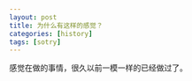 ```yaml
---
layout: post
title: 为什么有这样的感觉？
categories: [history]
tags: [sotry]
---
```


感觉在做的事情，很久以前一模一样的已经做过了。
